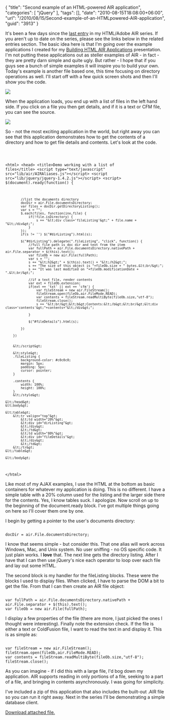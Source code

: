 {
	"title": "Second example of an HTML-powered AIR application",
	"categories": [
		"jQuery"
	],
	"tags": [],
	"date": "2010-08-15T18:08:00+06:00",
	"url": "/2010/08/15/Second-example-of-an-HTMLpowered-AIR-application",
	"guid": "3913"
}

It's been a few days since the <a href="http://www.raymondcamden.com/index.cfm/2010/8/4/First-example-of-an-HTMLpowered-AIR-Application">last entry</a> in my HTML/Adobe AIR series. If you aren't up to date on the series, please see the links below in the related entries section. The basic idea here is that I'm going over the example applications I created for my <a href="http://www.coldfusionjedi.com/index.cfm/2010/8/12/Recording-from-Adobe-AIRHTMLjQueryColdFusion-Presentation">Building HTML AIR Applications</a> presentation. I'm not putting these applications out as steller examples of AIR - in fact - they are pretty darn simple and quite ugly. But rather - I hope that if you guys see a bunch of simple examples it will inspire you to build your own. Today's example is another file based one, this time focusing on directory operations as well. I'll start off with a few quick screen shots and then I'll show you the code.

<p>
<!--more-->
<img src="http://www.raymondcamden.com/images/cfjedi/Screen shot 2010-08-15 at 4.39.01 PM.png" />

<p>

When the application loads, you end up with a list of files in the left hand side. If you click on a file you then get details, and if it is a text or CFM file, you can see the source.

<p>

<img src="http://www.raymondcamden.com/images/cfjedi/Screen shot 2010-08-15 at 4.40.16 PM.png" />

<p>

So - not the most exciting application in the world, but right away you can see that this application demonstrates how to get the contents of a directory and how to get file details and contents. Let's look at the code.

<p>

<code>

&lt;html&gt;
    &lt;head&gt;
        &lt;title&gt;Demo working with a list of files&lt;/title&gt;
        &lt;script type="text/javascript" src="lib/air/AIRAliases.js"&gt;&lt;/script&gt;
        &lt;script src="lib/jquery/jquery-1.4.2.js"&gt;&lt;/script&gt;
		&lt;script&gt;
		$(document).ready(function() {
			
			//list the documents directory
			docDir = air.File.documentsDirectory;
			var files = docDir.getDirectoryListing();
			var s = "";
			$.each(files, function(inx,file) {
				if(!file.isDirectory) {
					s += "&lt;div class='fileListing'&gt;" + file.name + "&lt;/div&gt;";
				}
			});
			if(s != '') $("#dirListing").html(s);
			
			$("#dirListing").delegate(".fileListing", "click", function() {
				//full file path is doc dir and text from the item
				var fullPath = air.File.documentsDirectory.nativePath + air.File.separator + $(this).text();
				var fileOb = new air.File(fullPath);
				var s = "";
				s += "&lt;h2&gt;" + $(this).text() + "&lt;/h2&gt;";
				s += "The size of this object is "+fileOb.size + " bytes.&lt;br/&gt;";
				s += "It was last modified on "+fileOb.modificationDate + ".&lt;br/&gt;";

				//if a text file, render contents 
				var ext = fileOb.extension;
				if(ext == 'txt' || ext == 'cfm') {
					var fileStream = new air.FileStream();
					fileStream.open(fileOb,air.FileMode.READ);
					var contents = fileStream.readMultiByte(fileOb.size,"utf-8");
					fileStream.close();
					s += "&lt;br/&gt;&lt;b&gt;Contents:&lt;/b&gt;&lt;br/&gt;&lt;div class='contents'&gt;"+contents+"&lt;/div&gt;";
					
				}				

				$("#fileDetails").html(s);

			})

		})


		&lt;/script&gt;
		
		&lt;style&gt;
		.fileListing {
			background-color: #c0c0c0;
			margin: 5px;
			padding: 5px;
			cursor: pointer;
		}
		
		.contents {
			width: 100%;
			height: 100%;
		}
		&lt;/style&gt;

    &lt;/head&gt;
    &lt;body&gt;
	
	&lt;table&gt;
		&lt;tr valign="top"&gt;
			&lt;td width="20%"&gt;
			&lt;div id="dirListing"&gt;
			&lt;/div&gt;
			&lt;/td&gt;
			&lt;td width="80%"&gt;
			&lt;div id="fileDetails"&gt;
			&lt;/div&gt;
			&lt;/td&gt;
		&lt;/tr&gt;
	&lt;/table&gt;
	
    &lt;/body&gt;
&lt;/html&gt;
</code>

<p>

Like most of my AJAX examples, I use the HTML at the bottom as basic containers for whatever my application is doing. This is no different. I have a simple table with a 20% column used for the listing and the larger side there for the contents. Yes, I know tables suck. I apologize. Now scroll on up to the beginning of the document.ready block. I've got multiple things going on here so I'll cover them one by one.

<p>

I begin by getting a pointer to the user's documents directory:

<p>

<code>
docDir = air.File.documentsDirectory;
</code>

<p>

I know that seems simple - but consider this. That one alias will work across Windows, Mac, and Unix system. No user sniffing - no OS specific code. It just plain works. I <b>love</b> that. The next line gets the directory listing. After I have that I can then use jQuery's nice each operator to loop over each file and lay out some HTML. 

<p>

The second block is my handler for the fileListing blocks. These were the blocks I used to display files. When clicked, I have to parse the DOM a bit to get the file. From that I can then create an AIR file object:

<p>

<code>
var fullPath = air.File.documentsDirectory.nativePath + air.File.separator + $(this).text();
var fileOb = new air.File(fullPath);
</code>

<p>

I display a few properties of the file (there are more, I just picked the ones I thought were interesting). Finally note the extension check. If the file is either a text or ColdFusion file, I want to read the text in and display it. This is as simple as:

<p>

<code>
var fileStream = new air.FileStream();
fileStream.open(fileOb,air.FileMode.READ);
var contents = fileStream.readMultiByte(fileOb.size,"utf-8");
fileStream.close();
</code>

<p>

As you can imagine - if I did this with a large file, I'd bog down my application. AIR supports reading in only portions of a file, seeking to a part of a file, and bringing in contents asynchronously. I was going for simplicity. 

<p>

I've included a zip of this application that also includes the built-out .AIR file so you can run it right away. Next in the series I'll be demonstrating a simple database client.<p><a href='enclosures/C%3A%5Chosts%5C2009%2Ecoldfusionjedi%2Ecom%5Cenclosures%2Fexample2%2Ezip'>Download attached file.</a></p>